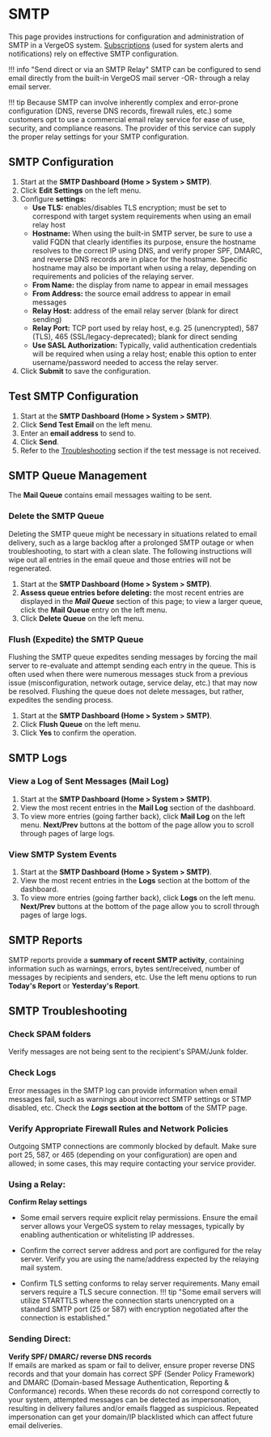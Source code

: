 # SMTP

This page provides instructions for configuration and administration of SMTP in a VergeOS system. [Subscriptions](/product-guide/system/subscriptions-overview) (used for system alerts and notifications) rely on effective SMTP configuration. 

!!! info "Send direct or via an SMTP Relay" 
    SMTP can be configured to send email directly from the built-in VergeOS mail server -OR- through a relay email server. 

!!! tip 
    Because SMTP can involve inherently complex and error-prone configuration (DNS, reverse DNS records, firewall rules, etc.) some customers opt to use a commercial email relay service for ease of use, security, and compliance reasons.  The provider of this service can supply the proper relay settings for your SMTP configuration. 

## SMTP Configuration

1. Start at the **SMTP Dashboard (Home > System > SMTP)**.
2. Click **Edit Settings** on the left menu.
3. Configure **settings:**
    * **Use TLS:** enables/disables TLS encryption; must be set to correspond with target system requirements when using an email relay host
    * **Hostname:** When using the built-in SMTP server, be sure to use a valid FQDN that clearly identifies its purpose, ensure the hostname resolves to the correct IP using DNS, and verify proper SPF, DMARC, and reverse DNS records are in place for the hostname. Specific hostname may also be important when using a relay, depending on requirements and policies of the relaying server. 
    * **From Name:** the display from name to appear in email messages
    * **From Address:** the source email address to appear in email messages
    * **Relay Host:** address of the email relay server (blank for direct sending)
    * **Relay Port:** TCP port used by relay host, e.g. 25 (unencrypted), 587 (TLS), 465 (SSL/legacy-deprecated); blank for direct sending
    * **Use SASL Authorization:** Typically, valid authentication credentials will be required when using a relay host; enable this option to enter username/password needed to access the relay server.
4. Click **Submit** to save the configuration.

## Test SMTP Configuration

1. Start at the **SMTP Dashboard (Home > System > SMTP)**.
2. Click **Send Test Email** on the left menu.
3. Enter an **email address** to send to.  
4. Click **Send**.
5. Refer to the [Troubleshooting](#smtp-troubleshooting) section if the test message is not received. 

## SMTP Queue Management

The **Mail Queue** contains email messages waiting to be sent.  

### Delete the SMTP Queue

Deleting the SMTP queue might be necessary in situations related to email delivery, such as a large backlog after a prolonged SMTP outage or when troubleshooting, to start with a clean slate.  The following instructions will wipe out all entries in the email queue and those entries will not be regenerated.

1. Start at the **SMTP Dashboard (Home > System > SMTP)**.
2. **Assess queue entries before deleting:** the most recent entries are displayed in the ***Mail Queue*** section of this page; to view a larger queue, click the **Mail Queue** entry on the left menu. 
3. Click **Delete Queue** on the left menu.

### Flush (Expedite) the SMTP Queue

Flushing the SMTP queue expedites sending messages by forcing the mail server to re-evaluate and attempt sending each entry in the queue.  This is often used when there were numerous messages stuck from a previous issue (misconfiguration, network outage, service delay, etc.) that may now be resolved.  Flushing the queue does not delete messages, but rather, expedites the sending process. 

1. Start at the **SMTP Dashboard (Home > System > SMTP)**.
2. Click **Flush Queue** on the left menu.
3. Click **Yes** to confirm the operation.

## SMTP Logs 

### View a Log of Sent Messages (Mail Log)
1. Start at the **SMTP Dashboard (Home > System > SMTP)**.
2. View the most recent entries in the **Mail Log** section of the dashboard.
3. To view more entries (going farther back), click **Mail Log** on the left menu.  **Next/Prev** buttons at the bottom of the page allow you to scroll through pages of large logs. 

### View SMTP System Events
1. Start at the **SMTP Dashboard (Home > System > SMTP)**.
2. View the most recent entries in the **Logs** section at the bottom of the dashboard.
3. To view more entries (going farther back), click **Logs** on the left menu.  **Next/Prev** buttons at the bottom of the page allow you to scroll through 
pages of large logs. 

## SMTP Reports

SMTP reports provide a **summary of recent SMTP activity**, containing information such as warnings, errors, bytes sent/received, number of messages by recipients and senders, etc. Use the left menu options to run **Today's Report** or **Yesterday's Report**. 

## SMTP Troubleshooting

### Check SPAM folders

Verify messages are not being sent to the recipient's SPAM/Junk folder.   

### Check Logs 

Error messages in the SMTP log can provide information when email messages fail, such as warnings about incorrect SMTP settings or STMP disabled, etc. Check the ***Logs* section at the bottom** of the SMTP page.

### Verify Appropriate Firewall Rules and Network Policies

Outgoing SMTP connections are commonly blocked by default.  Make sure port 25, 587, or 465 (depending on your configuration) are open and allowed; in some cases, this may require contacting your service provider.  

### Using a Relay: 

**Confirm Relay settings**

* Some email servers require explicit relay permissions.  Ensure the email server allows your VergeOS system to relay messages, typically by enabling authentication or whitelisting IP addresses. 

* Confirm the correct server address and port are configured for the relay server. Verify you are using the name/address expected by the relaying mail system.

* Confirm TLS setting conforms to relay server requirements.  Many email servers require a TLS secure connection.
!!! tip "Some email servers will utilize STARTTLS where the connection starts unencrypted on a standard SMTP port (25 or 587) with encryption negotiated after the connection is established." 


### Sending Direct:

**Verify SPF/ DMARC/ reverse DNS records**  
If emails are marked as spam or fail to deliver, ensure proper reverse DNS records and that your domain has correct SPF (Sender Policy Framework) and DMARC (Domain-based Message Authentication, Reporting & Conformance) records.  When these records do not correspond correctly to your system, attempted messages can be detected as impersonation, resulting in delivery failures and/or emails flagged as suspicious. Repeated impersonation can get your domain/IP blacklisted which can affect future email deliveries. 